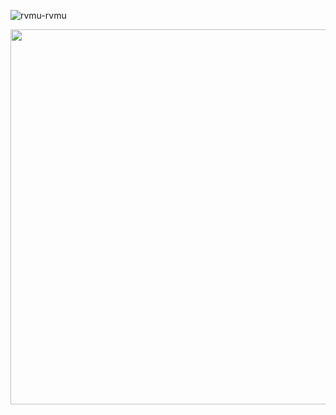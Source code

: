<p align="left"> <img src="https://komarev.com/ghpvc/?username=rvmu-rvmu&label=Profile%20views&color=0e75b6&style=flat" alt="rvmu-rvmu" /> </p>
<img style="height: 600px; weight: 200px" src="https://i.imgur.com/GcyuwL6.jpeg">
